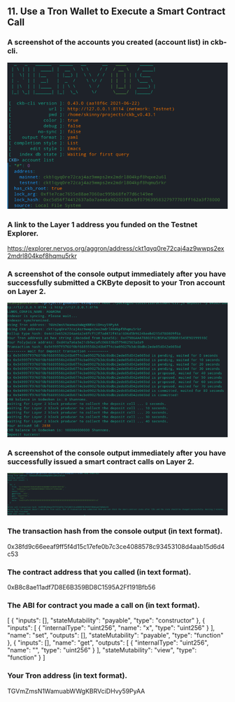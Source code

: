 ## 11. Use a Tron Wallet to Execute a Smart Contract Call

### A screenshot of the accounts you created (account list) in ckb-cli.

![account](https://github.com/skinnynoizze/nervosbounty/blob/main/ckb-accounts.png)

### A link to the Layer 1 address you funded on the Testnet Explorer.  
https://explorer.nervos.org/aggron/address/ckt1qyq0re72caj4az9wwps2ex2mdrl804kpf8hqmu5rkr

### A screenshot of the console output immediately after you have successfully submitted a CKByte deposit to your Tron account on Layer 2.

![deposit](https://github.com/skinnynoizze/nervosbounty/blob/main/depositTron.png)

### A screenshot of the console output immediately after you have successfully issued a smart contract calls on Layer 2.

![call](https://github.com/skinnynoizze/nervosbounty/blob/main/smartcontractTron.png)

### The transaction hash from the console output (in text format).  
0x38fd9c66eeaf9ff5f4d15c17efe0b7c3ce4088578c93453108d4aab15d6d4c53

### The contract address that you called (in text format).  
0xB8c8ae11adf7D8E6B359BD8C1595A2Ff191Bfb56

### The ABI for contract you made a call on (in text format).  
[
    {
      "inputs": [],
      "stateMutability": "payable",
      "type": "constructor"
    },
    {
      "inputs": [
        {
          "internalType": "uint256",
          "name": "x",
          "type": "uint256"
        }
      ],
      "name": "set",
      "outputs": [],
      "stateMutability": "payable",
      "type": "function"
    },
    {
      "inputs": [],
      "name": "get",
      "outputs": [
        {
          "internalType": "uint256",
          "name": "",
          "type": "uint256"
        }
      ],
      "stateMutability": "view",
      "type": "function"
    }
]

### Your Tron address (in text format).  
TGVmZmsN1WamuabWWgKBRVciDHvy59PyAA
